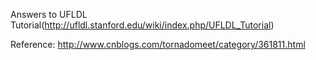 Answers to UFLDL Tutorial(http://ufldl.stanford.edu/wiki/index.php/UFLDL_Tutorial)

Reference:
http://www.cnblogs.com/tornadomeet/category/361811.html